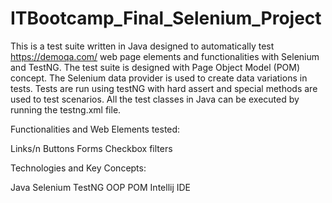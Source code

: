 # ITBootcamp_Final_Selenium_Project

This is a test suite written in Java designed to automatically test https://demoqa.com/ web page elements and functionalities with Selenium and TestNG. The test suite is designed with Page Object Model (POM) concept. The Selenium data provider is used to create data variations in tests. Tests are run using testNG with hard assert and special methods are used to test scenarios. All the test classes in Java can be executed by running the testng.xml file.

Functionalities and Web Elements tested:

Links/n
Buttons
Forms
Checkbox filters


Technologies and Key Concepts:

Java
Selenium
TestNG
OOP
POM
Intellij IDE
